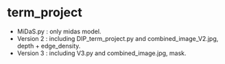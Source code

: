 # term_project
* MiDaS.py : only midas model.
* Version 2 : including DIP_term_project.py and combined_image_V2.jpg, depth + edge_density.
* Version 3 : including V3.py and combined_image.jpg, mask.
